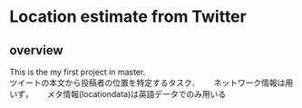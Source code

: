 # Location estimate from Twitter
## overview
This is the my first project in master.  
ツイートの本文から投稿者の位置を特定するタスク．　　
ネットワーク情報は用いず，　　
メタ情報(locationdata)は英語データでのみ用いる
